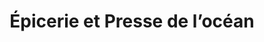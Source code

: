 ---
title: "Épicerie et Presse de l’océan"
url: /labenne/epicerie-et-presse-de-locean/
shop: commodité
---